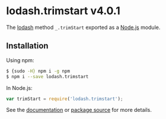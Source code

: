 # lodash.trimstart v4.0.1

The [lodash](https://lodash.com/) method `_.trimStart` exported as a [Node.js](https://nodejs.org/) module.

## Installation

Using npm:
```bash
$ {sudo -H} npm i -g npm
$ npm i --save lodash.trimstart
```

In Node.js:
```js
var trimStart = require('lodash.trimstart');
```

See the [documentation](https://lodash.com/docs#trimStart) or [package source](https://github.com/lodash/lodash/blob/4.0.1-npm-packages/lodash.trimstart) for more details.
